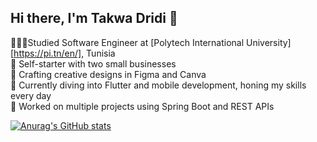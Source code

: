 ## Hi there, I'm Takwa Dridi 👋

👩🏻‍💻Studied Software Engineer at [Polytech International University][https://pi.tn/en/], Tunisia<br/>
🌱 Self-starter with two small businesses<br/>
🎨 Crafting creative designs in Figma and Canva<br/>
📱 Currently diving into Flutter and mobile development, honing my skills every day<br/>
🔧 Worked on multiple projects using Spring Boot and REST APIs<br/>

[![Anurag's GitHub stats](https://github-readme-stats.vercel.app/api?username=takwadr)](https://github.com/anuraghazra/github-readme-stats)
